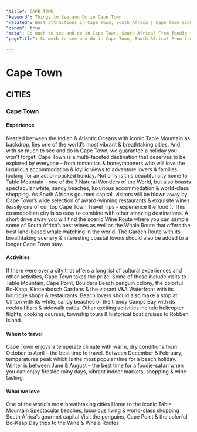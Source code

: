 ```yaml
---
"title": CAPE TOWN
"keyword": Things to See and Do in Cape Town
"related": Best attractions in Cape Town, South Africa | Cape Town sightseeing guide |  Cultural experiences in Cape Town |  Cape Town travel tips
"canon": true
"meta": So much to see and do in Cape Town, South Africa! From foodie tours to wine tasting, World Wonders, adventure and more. Let Africa Unwind show you the way.
"pageTitle": So much to see and do in Cape Town, South Africa! From foodie tours to wine tasting, World Wonders, adventure and more. Let Africa Unwind show you the way.

---
```


# Cape Town
## CITIES
### Cape Town

#### Experience
Nestled between the Indian & Atlantic Oceans with iconic Table Mountain as backdrop, lies one of the world’s most vibrant &amp; breathtaking cities. And with so much to see and do in Cape Town, we guarantee a holiday you won’t forget!
Cape Town is a multi-faceted destination that deserves to be explored by everyone – from romantics & honeymooners who will love the luxurious accommodation &amp; idyllic views to adventure lovers &amp; families looking for an action-packed holiday.
Not only is this beautiful city home to Table Mountain - one of the 7 Natural Wonders of the World, but also boasts spectacular white, sandy beaches, luxurious accommodation &amp; world-class shopping.
As South Africa’s gourmet capital, visitors will be blown away by Cape Town’s wide selection of award-winning restaurants &amp; exquisite wines (easily one of our top Cape Town Travel Tips - experience the food!).
This cosmopolitan city is so easy to combine with other amazing destinations. A short drive away you will find the scenic Wine Route where you can sample some of South Africa’s best wines as well as the Whale Route that offers the best land-based whale watching in the world.
The Garden Route with its breathtaking scenery &amp; interesting coastal towns should also be added to a longer Cape Town stay.

#### Activities
If there were ever a city that offers a long list of cultural experiences and other activities, Cape Town takes the prize! Some of these include visits to Table Mountain, Cape Point, Boulders Beach penguin colony, the colorful Bo-Kaap, Kirstenbosch Gardens & the vibrant V&amp;A Waterfront with its boutique shops &amp; restaurants.
Beach lovers should also make a stop at Clifton with its white, sandy beaches or the trendy Camps Bay with its cocktail bars &amp; sidewalk cafes. Other exciting activities include helicopter flights, cooking courses, township tours &amp; historical boat cruises to Robben Island.

#### When to travel
Cape Town enjoys a temperate climate with warm, dry conditions from October to April – the best time to travel. Between December & February, temperatures peak which is the most popular time for a beach holiday.
Winter is between June &amp; August – the best time for a foodie-safari when you can enjoy fireside rainy days, vibrant indoor markets, shopping &amp; wine tasting.


#### What we love
One of the world’s most breathtaking cities
Home to the iconic Table Mountain
Spectacular beaches, luxurious living &amp; world-class shopping
South Africa’s gourmet capital
Visit the penguins, Cape Point &amp; the colorful Bo-Kaap
Day trips to the Wine &amp; Whale Routes
